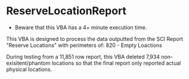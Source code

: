  # ReserveLocationReport

 * Beware that this VBA has a 4+ minute execution time.

This VBA is designed to process the data outputted from the SCI Report "Reserve Locations" with perimeters of: 820 - Empty Loactions

During testing from a 11,851 row report, this VBA deleted 7,934 non-exisitent/phantom locations so that the final report only reported actual physical locations.
